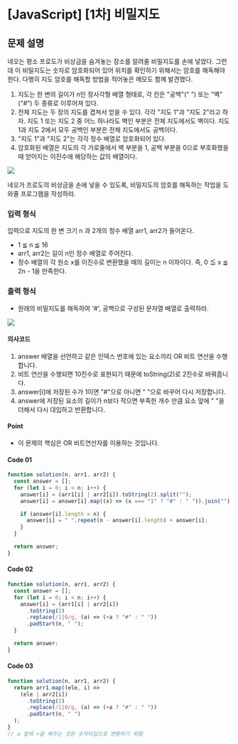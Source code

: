 # [JavaScript] [1차] 비밀지도

## 문제 설명

네오는 평소 프로도가 비상금을 숨겨놓는 장소를 알려줄 비밀지도를 손에 넣었다. 그런데 이 비밀지도는 숫자로 암호화되어 있어 위치를 확인하기 위해서는 암호를 해독해야 한다. 다행히 지도 암호를 해독할 방법을 적어놓은 메모도 함께 발견했다.

1. 지도는 한 변의 길이가 n인 정사각형 배열 형태로, 각 칸은 "공백"(" ") 또는 "벽"("#") 두 종류로 이루어져 있다.
2. 전체 지도는 두 장의 지도를 겹쳐서 얻을 수 있다. 각각 "지도 1"과 "지도 2"라고 하자. 지도 1 또는 지도 2 중 어느 하나라도 벽인 부분은 전체 지도에서도 벽이다. 지도 1과 지도 2에서 모두 공백인 부분은 전체 지도에서도 공백이다.
3. "지도 1"과 "지도 2"는 각각 정수 배열로 암호화되어 있다.
4. 암호화된 배열은 지도의 각 가로줄에서 벽 부분을 1, 공백 부분을 0으로 부호화했을 때 얻어지는 이진수에 해당하는 값의 배열이다.

![](https://media.vlpt.us/images/wooder2050/post/b6dd2f2c-6434-49e7-b517-05a6fc313ecd/ex1.png)

네오가 프로도의 비상금을 손에 넣을 수 있도록, 비밀지도의 암호를 해독하는 작업을 도와줄 프로그램을 작성하라.

### 입력 형식

입력으로 지도의 한 변 크기 n 과 2개의 정수 배열 arr1, arr2가 들어온다.

- 1 ≦ n ≦ 16
- arr1, arr2는 길이 n인 정수 배열로 주어진다.
- 정수 배열의 각 원소 x를 이진수로 변환했을 때의 길이는 n 이하이다. 즉, 0 ≦ x ≦ 2n - 1을 만족한다.

### 출력 형식

- 원래의 비밀지도를 해독하여 '#', 공백으로 구성된 문자열 배열로 출력하라.

![](https://media.vlpt.us/images/wooder2050/post/c5e5c86f-5d75-4a85-a493-30f763253a36/ex2.png)

#### 의사코드

1. answer 배열을 선언하고 같은 인덱스 번호에 있는 요소끼리 OR 비트 연산을 수행합니다.
2. 비트 연산을 수행되면 10진수로 표현되기 때문에 toString(2)로 2진수로 바꿔줍니다.
3. answer[i]에 저장된 수가 1이면 "#"으로 아니면 " "으로 바꾸어 다시 저장합니다.
4. answer에 저장된 요소의 길이가 n보다 작으면 부족한 개수 만큼 요소 앞에 " "을 더해서 다시 대입하고 반환합니다.

#### Point

- 이 문제의 핵심은 OR 비트연산자를 이용하는 것입니다.

#### Code 01

```js
function solution(n, arr1, arr2) {
  const answer = [];
  for (let i = 0; i < n; i++) {
    answer[i] = (arr1[i] | arr2[i]).toString(2).split("");
    answer[i] = answer[i].map((x) => (x === "1" ? "#" : " ")).join("");

    if (answer[i].length < n) {
      answer[i] = " ".repeat(n - answer[i].length) + answer[i];
    }
  }

  return answer;
}
```

#### Code 02

```js
function solution(n, arr1, arr2) {
  const answer = [];
  for (let i = 0; i < n; i++) {
    answer[i] = (arr1[i] | arr2[i])
      .toString(2)
      .replace(/1|0/g, (a) => (+a ? "#" : " "))
      .padStart(n, " ");
  }

  return answer;
}
```

#### Code 03

```js
function solution(n, arr1, arr2) {
  return arr1.map((ele, i) =>
    (ele | arr2[i])
      .toString(2)
      .replace(/1|0/g, (a) => (+a ? "#" : " "))
      .padStart(n, " ")
  );
}
// a 앞에 +을 해주는 것은 숫자타입으로 변환하기 위함
```
